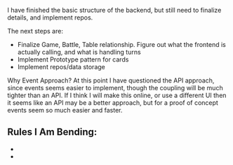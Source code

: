 I have finished the basic structure of the backend, but still need to finalize details, and implement repos.

The next steps are:
- Finalize Game, Battle, Table relationship. Figure out what the frontend is actually calling, and what is handling turns
- Implement Prototype pattern for cards
- Implement repos/data storage






Why Event Approach?
At this point I have questioned the API approach, since events seems easier to implement, though the coupling will be much tighter than an API.
If I think I will make this online, or use a different UI then it seems like an API may be a better approach, but for a proof of concept
events seem so much easier and faster.


Rules I Am Bending:
- 
- 
- 